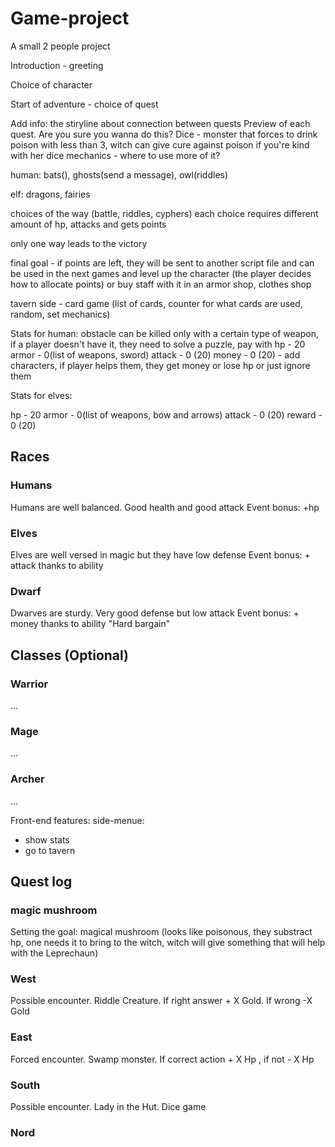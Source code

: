 # Game-project
A small 2 people project

Introduction - greeting

Choice of character


Start of adventure - choice of quest

Add info: the stiryline about connection between quests
Preview of each quest. Are you sure you wanna do this?
Dice - monster that forces to drink poison with less than 3, witch can give cure against poison if you're kind with her
dice mechanics - where to use more of it?



human:
bats(), ghosts(send a message), owl(riddles)

elf:
dragons, fairies

choices of the way (battle, riddles, cyphers)
each choice requires different amount of hp, attacks and gets points

only one way leads to the victory

final goal - if points are left, they will be sent to another script file and can be used in the next games and level up the character (the player decides how to allocate points)
or buy staff with it in an armor shop, clothes shop

tavern side - card game (list of cards, counter for what cards are used, random, set mechanics)

Stats for human:
obstacle can be killed only with a certain type of weapon, if a player doesn't have it, they need to solve a puzzle, pay with 
hp - 20
armor - 0(list of weapons, sword)
attack - 0 (20)
money - 0 (20) - add characters, if player helps them, they get money or lose hp or just ignore them


Stats for elves:

hp - 20
armor - 0(list of weapons, bow and arrows)
attack - 0 (20)
reward - 0 (20)






## Races

### Humans
Humans are well balanced. Good health and good attack
Event bonus: +hp

### Elves
Elves are well versed in magic but they have low defense
Event bonus: + attack thanks to ability

### Dwarf
Dwarves are sturdy. Very good defense but low attack
Event bonus: + money thanks to ability "Hard bargain"




## Classes (Optional)

### Warrior
...
### Mage
...
### Archer
...

Front-end features:
side-menue:
- show stats
- go to tavern



## Quest log

### magic mushroom 
Setting the goal: magical mushroom (looks like poisonous, they substract hp, one needs it to bring to the witch, witch will give something that will help with the Leprechaun)

### West
Possible encounter. Riddle Creature. If right answer + X Gold. If wrong -X Gold

### East
Forced encounter. Swamp monster. If correct action + X Hp , if not - X Hp

### South
Possible encounter. Lady in the Hut. Dice game 

### Nord

